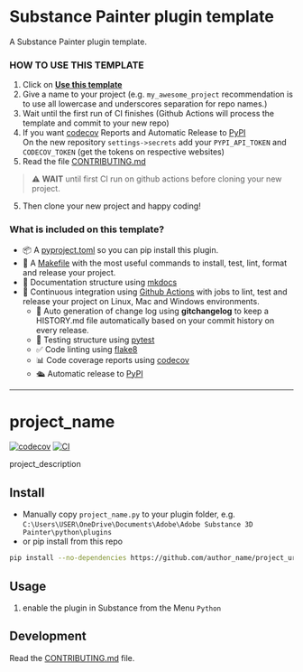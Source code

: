 
# Substance Painter plugin template

A Substance Painter plugin template.

### HOW TO USE THIS TEMPLATE

1. Click on **[Use this template](https://github.com/rochacbruno/python-project-template/generate)**
3. Give a name to your project (e.g. `my_awesome_project` recommendation is to use all lowercase and underscores separation for repo names.)
3. Wait until the first run of CI finishes (Github Actions will process the template and commit to your new repo)
4. If you want [codecov](https://about.codecov.io/sign-up/) Reports and Automatic Release to [PyPI](https://pypi.org)  
  On the new repository `settings->secrets` add your `PYPI_API_TOKEN` and `CODECOV_TOKEN` (get the tokens on respective websites)
4. Read the file [CONTRIBUTING.md](CONTRIBUTING.md)
> ⚠️ **WAIT** until first CI run on github actions before cloning your new project.
5. Then clone your new project and happy coding!


### What is included on this template?

- 📦 A [pyproject.toml](pyproject.toml) so you can pip install this plugin.  
- 🤖 A [Makefile](Makefile) with the most useful commands to install, test, lint, format and release your project.
- 📃 Documentation structure using [mkdocs](http://www.mkdocs.org)
- 🔄 Continuous integration using [Github Actions](.github/workflows/) with jobs to lint, test and release your project on Linux, Mac and Windows environments.
   - 💬 Auto generation of change log using **gitchangelog** to keep a HISTORY.md file automatically based on your commit history on every release.
   - 🧪 Testing structure using [pytest](https://docs.pytest.org/en/latest/)
   - ✅ Code linting using [flake8](https://flake8.pycqa.org/en/latest/)
   - 📊 Code coverage reports using [codecov](https://about.codecov.io/sign-up/)
   - 🛳️ Automatic release to [PyPI](https://pypi.org)

<!--  DELETE THE LINES ABOVE THIS AND WRITE YOUR PROJECT README BELOW -->

---
# project_name

[![codecov](https://codecov.io/gh/author_name/project_urlname/branch/main/graph/badge.svg?token=project_urlname_token_here)](https://codecov.io/gh/author_name/project_urlname)
[![CI](https://github.com/author_name/project_urlname/actions/workflows/main.yml/badge.svg)](https://github.com/author_name/project_urlname/actions/workflows/main.yml)

project_description

## Install 
- Manually copy `project_name.py` to your plugin folder, e.g. `C:\Users\USER\OneDrive\Documents\Adobe\Adobe Substance 3D Painter\python\plugins`
- or pip install from this repo
```bash
pip install --no-dependencies https://github.com/author_name/project_urlname/archive/refs/heads/main.zip --target "C:\Users\USER\OneDrive\Documents\Adobe\Adobe Substance 3D Painter\python\plugins"
```

## Usage
1. enable the plugin in Substance from the Menu `Python`

## Development
Read the [CONTRIBUTING.md](CONTRIBUTING.md) file.
